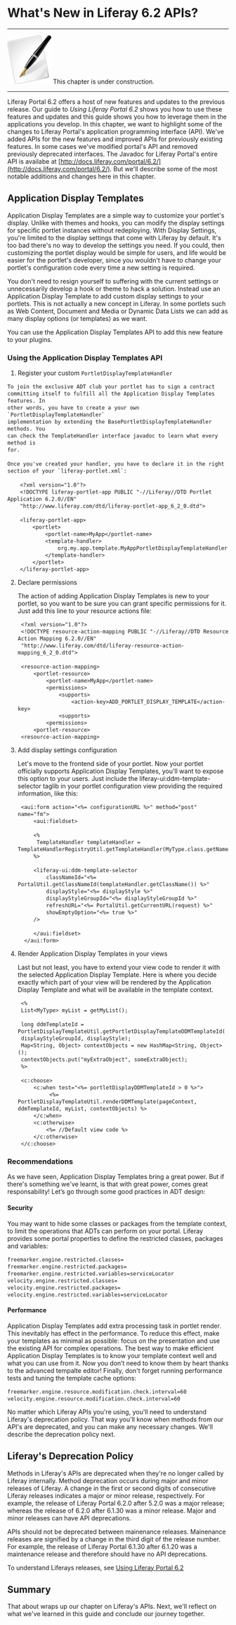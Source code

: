 # What's New in Liferay 6.2 APIs? [](id=whats-new-in-liferay-6-2-apis-liferay-portal-6-2-dev-guide-en)

---

![Note](../../images/tip-pen-paper.png) This chapter is under construction. 

---

Liferay Portal 6.2 offers a host of new features and updates to the previous
release. Our guide to *Using Liferay Portal 6.2* shows you how to use these
features and updates and this guide shows you how to leverage them in the
applications you develop. In this chapter, we want to highlight some of the
changes to Liferay Portal's application programming interface (API). We've added
APIs for the new features and improved APIs for previously existing features. In
some cases we've modified portal's API and removed previously deprecated
interfaces. The Javadoc for Liferay Portal's entire API is availabe at
[http://docs.liferay.com/portal/6.2/](http://docs.liferay.com/portal/6.2/). But
we'll describe some of the most notable additions and changes here in this
chapter. 

<!-- NOTE TO CONTRIBUTERS

Add content describing your API changes. If a section related to your feature
already exists, integrate your content with that section. Otherwise, add a new
section and content describing the your feature's new or modified API. 

Example,

    ## FeatureXYZ

    Describe your new/modified API here

Briefly describe your feature, even if it's an existing feature from the
previous release. Explain what the new or modified API does and whow how to use
it by way of code example. 

If your feature is already described in another chapter of the Dev Guide,
consider describing the API change there instead of here in this chapter. If you
do write about it in another chapter, still mention the API change here in this
chapter and refer to that other chapter and section. That way readers can locate
your API change description from this chapter.

Example,

    ## Message Bus FeatureXYZ

    You can now to x, y, and z in the Message Bus API. See the Using Message Bus
    section of Chapter 6 for details. 

-->

## Application Display Templates

<!--Display Settings are the simpliest way to customize the portlet display.
Unlike themes or hooks, they don't require deployment and they affect specific
portlet instances. But, they are limited to those that come out of the box...
Wouldn’t it be great to have as many of them as we wanted? As a user, this
would simplify the task of customizing the portlet display. And as developers,
we wouldn’t have to change our portlet configuration code every time a new
setting is required.

That’s exactly what Application Display Templates provides: Adding custom
display settings to our portlets. Actually, this is not a new concept in
Liferay. In some portlets such as Web Content, Document and Media or Dynamid
Data Lists we can add as many display options (or templates) as we want.

You can use the Application Display Templates API to add this new feature to
your plugins.-->

Application Display Templates are a simple way to customize your portlet's
display. Unlike with themes and hooks, you can modify the display settings for
specific portlet instances without redeploying. With Display Settings, you're
limited to the display settings that come with Liferay by default. It's too bad
there's no way to develop the settings you need. If you could, then customizing
the portlet display would be simple for users, and life would be easier for the
portlet's developer, since you wouldn't have to change your portlet's
configuration code every time a new setting is required.
 
You don't need to resign yourself to suffering with the current settings or
unnecessarily develop a hook or theme to hack a solution. Instead use an
Application Display Template to add custom display settings to your portlets.
This is not actually a new concept in Liferay. In some portlets such as Web
Content, Document and Media or Dynamic Data Lists we can add as many display
options (or templates) as we want.

You can use the Application Display Templates API to add this new feature to
your plugins.

### Using the Application Display Templates API

1. Register your custom `PortletDisplayTemplateHandler`

<!-- Is this to register the portlet as able to take ADTs? -->

    To join the exclusive ADT club your portlet has to sign a contract
    committing itself to fulfill all the Application Display Templates features. In
    other words, you have to create a your own `PortletDisplayTemplateHandler`
    implementation by extending the BasePortletDisplayTemplateHandler methods. You
    can check the TemplateHandler interface javadoc to learn what every method is
    for.
 
    Once you've created your handler, you have to declare it in the right
    section of your `liferay-portlet.xml`:

    	<?xml version="1.0"?>
    	<!DOCTYPE liferay-portlet-app PUBLIC "-//Liferay//DTD Portlet Application 6.2.0//EN" 
    	"http://www.liferay.com/dtd/liferay-portlet-app_6_2_0.dtd">
    
    	<liferay-portlet-app>
    		<portlet>
    	 		<portlet-name>MyApp</portlet-name>
    			<template-handler>
    	 			org.my.app.template.MyAppPortletDisplayTemplateHandler
    	 		</template-handler>
    		</portlet>
    	</liferay-portlet-app>

2. Declare permissions

    The action of adding Application Display Templates is new to your portlet,
    so you want to be sure you can grant specific permissions for it. Just add this
    line to your resource actions file:

    	<?xml version="1.0"?>
    	<!DOCTYPE resource-action-mapping PUBLIC "-//Liferay//DTD Resource Action Mapping 6.2.0//EN" 
    	"http://www.liferay.com/dtd/liferay-resource-action-mapping_6_2_0.dtd">
    	
    	<resource-action-mapping>
    		<portlet-resource>
    	 		<portlet-name>MyApp</portlet-name>
    	 		<permissions>
    	 			<supports>
    	 				<action-key>ADD_PORTLET_DISPLAY_TEMPLATE</action-key>
    				<supports>
    	 		<permissions>
    		<portlet-resource>
    	<resource-action-mapping>
	 
3. Add display settings configuration

    Let's move to the frontend side of your portlet. Now your portlet
    officially supports Application Display Templates, you'll want to expose this
    option to your users. Just include the liferay-ui:ddm-template-selector taglib
    in your portlet configuration view providing the required information, like
    this:
 
    	<aui:form action="<%= configurationURL %>" method="post" name="fm">
    	 	<aui:fieldset> 
    	 
    		<%
    		 TemplateHandler templateHandler = TemplateHandlerRegistryUtil.getTemplateHandler(MyType.class.getName());
    		%>
    		  
    		<liferay-ui:ddm-template-selector
    			classNameId="<%= PortalUtil.getClassNameId(templateHandler.getClassName()) %>"
    			displayStyle="<%= displayStyle %>"
    			displayStyleGroupId="<%= displayStyleGroupId %>"
    			refreshURL="<%= PortalUtil.getCurrentURL(request) %>"
    			showEmptyOption="<%= true %>"
    		/> 
    
    		</aui:fieldset>
    	 </aui:form>
 
4. Render Application Display Templates in your views

    Last but not least, you have to extend your view code to render it with the
    selected Application Display Template. Here is where you decide exactly which
    part of your view will be rendered by the Application Display Template and what
    will be available in the template context.
 
    	<%
    	List<MyType> myList = getMyList();
    
    	long ddmTemplateId = PortletDisplayTemplateUtil.getPortletDisplayTemplateDDMTemplateId(
    	displayStyleGroupId, displayStyle);
    	Map<String, Object> contextObjects = new HashMap<String, Object>();
    	contextObjects.put("myExtraObject", someExtraObject);
    	%>
    
    	<c:choose>
    		<c:when test="<%= portletDisplayDDMTemplateId > 0 %>">
    			 <%= PortletDisplayTemplateUtil.renderDDMTemplate(pageContext, ddmTemplateId, myList, contextObjects) %>
    		</c:when>
    		<c:otherwise>
    	 		<%= //Default view code %>
    	 	</c:otherwise>
    	</c:choose>

### Recommendations

As we have seen, Application Display Templates bring a great power. But if
there's something we've learnt, is that with great power, comes great
responsability!  Let’s go through some good practices in ADT design:
 
#### Security

You may want to hide some classes or packages from the template context, to
limit the operations that ADTs can perform on your portal. Liferay provides
some portal  properties to define the restricted classes, packages and
variables:

	freemarker.engine.restricted.classes= 
	freemarker.engine.restricted.packages=
	freemarker.engine.restricted.variables=serviceLocator 
	velocity.engine.restricted.classes= 
	velocity.engine.restricted.packages=
	velocity.engine.restricted.variables=serviceLocator

#### Performance

Application Display Templates add extra processing task in portlet render. This
inevitably has effect in the performance. To reduce this effect, make your
templates as minimal as possible: focus on the presentation and use the
existing API for complex operations. The best way to make efficient Application
Display Templates is to know your template context well and what you can use
from it. Now you don’t need to know them by heart thanks to the advanced
tempalte editor! Finally, don't forget running performance tests and tuning the
template cache options:

	freemarker.engine.resource.modification.check.interval=60 
	velocity.engine.resource.modification.check.interval=60

No matter which Liferay APIs you're using, you'll need to understand Liferay's
deprecation policy. That way you'll know when methods from our API's are
deprecated, and you can make any necessary changes. We'll describe the
deprecation policy next. 

## Liferay's Deprecation Policy [](id=liferays-deprecation-policy-liferay-portal-6-2-dev-guide-02-en)

Methods in Liferay's APIs are deprecated when they're no longer called by
Liferay internally. Method deprecation occurs during major and minor releases of
Liferay. A change in the first or second digits of consecutive Liferay releases
indicates a major or minor release, respectively. For example, the release of
Liferay Portal 6.2.0 after 5.2.0 was a major release; whereas the release of
6.2.0 after 6.1.30 was a minor release. Major and minor releases can have API
deprecations. 

APIs should not be deprecated between mainenance releases. Mainenance releases
are signified by a change in the third digit of the release number. For example,
the release of Liferay Portal 6.1.30 after 6.1.20 was a maintenance release and
therefore should have no API deprecations. 

To understand Liferays releases, see [Using Liferay Portal
6.2](https://www.liferay.com/documentation/liferay-portal/6.2/user-guide/-/ai/understanding-liferays-releases-liferay-portal-6-2-user-guide-15-en)

## Summary [](id=summary-liferay-portal-6-2-dev-guide-14-en)

That about wraps up our chapter on Liferay's APIs. Next, we'll reflect on what
we've learned in this guide and conclude our journey together. 
